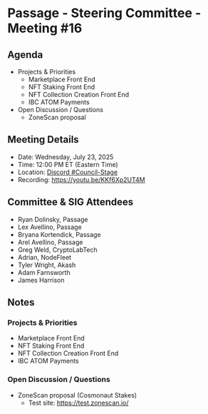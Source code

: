 # Passage - Steering Committee - Meeting #16

## Agenda
- Projects & Priorities
  - Marketplace Front End
  - NFT Staking Front End
  - NFT Collection Creation Front End
  - IBC ATOM Payments
- Open Discussion / Questions
  - ZoneScan proposal

## Meeting Details
- Date: Wednesday, July 23, 2025
- Time: 12:00 PM ET (Eastern Time)
- Location: [Discord #Council-Stage](https://discord.gg/passage)
- Recording: https://youtu.be/KKf6Xp2UT4M

## Committee & SIG Attendees
- Ryan Dolinsky, Passage
- Lex Avellino, Passage
- Bryana Kortendick, Passage
- Arel Avellino, Passage
- Greg Weld, CryptoLabTech
- Adrian, NodeFleet
- Tyler Wright, Akash
- Adam Farnsworth
- James Harrison

##  Notes
### Projects & Priorities
- Marketplace Front End 
- NFT Staking Front End
- NFT Collection Creation Front End
- IBC ATOM Payments

### Open Discussion / Questions
- ZoneScan proposal (Cosmonaut Stakes)
  - Test site: https://test.zonescan.io/
